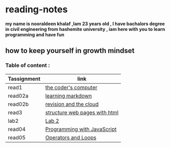 # reading-notes
**my name is nooraldeen khalaf ,Iam 23 years old ,  I have bachalors degree in civil engineering from hashemite university , iam here with you to learn programming and have fun**
## how to keep yourself in growth mindset 

### Table of content :
| Tassignment          |                   link                     |
|----------------------|--------------------------------------------|
| read1                | [the coder's computer](read1.md)           |
| read02a              | [learning markdown](read02a.md)            |
| read02b              | [revision and the cloud](read1.md)         |
| read3                | [structure web pages with html](read1.md)  |
| lab2                 | [Lab 2](lab02.md)                          |
| read04               | [Programming with JavaScript](read04.md)   |
| read05               | [Operators and Loops](read05.md)           |